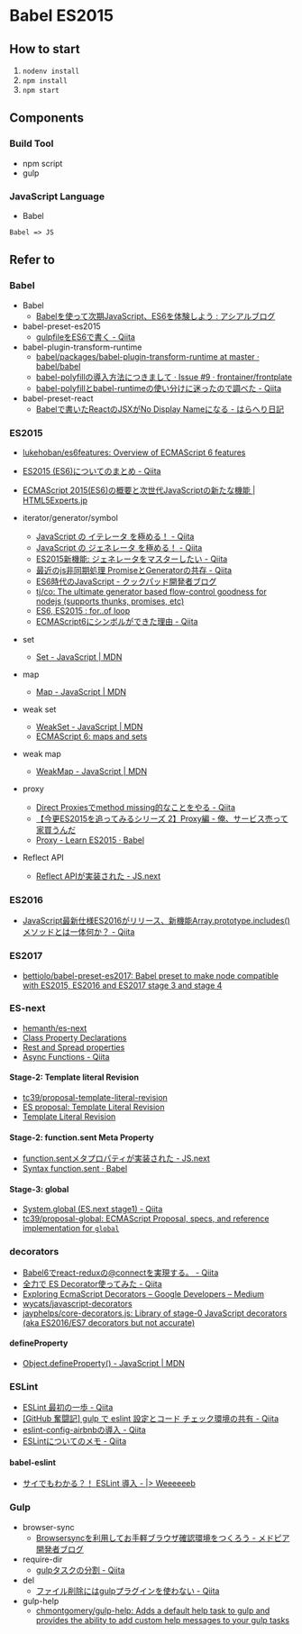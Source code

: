 # Babel ES2015

## How to start

1. `nodenv install`
2. `npm install`
3. `npm start`

## Components

### Build Tool

* npm script
* gulp

### JavaScript Language

* Babel

```
Babel => JS
```

## Refer to

### Babel

* Babel
    * [Babelを使って次期JavaScript、ES6を体験しよう : アシアルブログ](http://blog.asial.co.jp/1434)
* babel-preset-es2015
    * [gulpfileをES6で書く - Qiita](http://qiita.com/kosuke_nishaya/items/cf7f8a2dbb8e47d064fd)
* babel-plugin-transform-runtime
    * [babel/packages/babel-plugin-transform-runtime at master · babel/babel](https://github.com/babel/babel/tree/master/packages/babel-plugin-transform-runtime)
    * [babel-polyfillの導入方法につきまして · Issue #9 · frontainer/frontplate](https://github.com/frontainer/frontplate/issues/9#issuecomment-188496865)
    * [babel-polyfillとbabel-runtimeの使い分けに迷ったので調べた - Qiita](http://qiita.com/inuscript/items/d2a9d5d4daedaacff924)
* babel-preset-react
    * [Babelで書いたReactのJSXがNo Display Nameになる - はらへり日記](http://sota1235.hatenablog.com/entry/2015/11/07/132832)

### ES2015

* [lukehoban/es6features: Overview of ECMAScript 6 features](https://github.com/lukehoban/es6features)
* [ES2015 (ES6)についてのまとめ - Qiita](http://qiita.com/tuno-tky/items/74ca595a9232bcbcd727)
* [ECMAScript 2015(ES6)の概要と次世代JavaScriptの新たな機能 | HTML5Experts.jp](https://html5experts.jp/1000ch/16984/)

* iterator/generator/symbol
    * [JavaScript の イテレータ を極める！ - Qiita](http://qiita.com/kura07/items/cf168a7ea20e8c2554c6)
    * [JavaScript の ジェネレータ を極める！ - Qiita](http://qiita.com/kura07/items/d1a57ea64ef5c3de8528)
    * [ES2015新機能: ジェネレータをマスターしたい - Qiita](http://qiita.com/niisan-tokyo/items/562b1ec8b059b81e6d85)
    * [最近のjs非同期処理 PromiseとGeneratorの共存 - Qiita](http://qiita.com/kidach1/items/d997df84a0ede39d76ad)
    * [ES6時代のJavaScript - クックパッド開発者ブログ](http://techlife.cookpad.com/entry/2015/02/02/094607)
    * [tj/co: The ultimate generator based flow-control goodness for nodejs (supports thunks, promises, etc)](https://github.com/tj/co)
    * [ES6, ES2015 : for..of loop](http://putaindecode.io/en/articles/js/es2015/for-of/)
    * [ECMAScript6にシンボルができた理由 - Qiita](http://qiita.com/naruto/items/312adeb6145eb6221be7)

* set
    * [Set - JavaScript | MDN](https://developer.mozilla.org/ja/docs/Web/JavaScript/Reference/Global_Objects/Set)

* map
    * [Map - JavaScript | MDN](https://developer.mozilla.org/ja/docs/Web/JavaScript/Reference/Global_Objects/Map)

* weak set
    * [WeakSet - JavaScript | MDN](https://developer.mozilla.org/en-US/docs/Web/JavaScript/Reference/Global_Objects/WeakSet)
    * [ECMAScript 6: maps and sets](http://www.2ality.com/2015/01/es6-maps-sets.html)

* weak map
    * [WeakMap - JavaScript | MDN](https://developer.mozilla.org/en-US/docs/Web/JavaScript/Reference/Global_Objects/WeakMap)

* proxy
    * [Direct Proxiesでmethod missing的なことをやる - Qiita](http://qiita.com/hokaccha/items/3a3ea6180e94e70bc335)
    * [【今更ES2015を追ってみるシリーズ 2】Proxy編 - 俺、サービス売って家買うんだ](http://www.ie-kau.net/entry/2015/10/21/【今更ES2015を追ってみるシリーズ_2】Proxy編)
    * [Proxy - Learn ES2015 · Babel](http://babeljs.io/docs/learn-es2015/#proxies)

* Reflect API
    * [Reflect APIが実装された - JS.next](http://js-next.hatenablog.com/entry/2015/03/24/190111)

### ES2016

* [JavaScript最新仕様ES2016がリリース、新機能Array.prototype.includes()メソッドとは一体何か？ - Qiita](http://qiita.com/tonkotsuboy_com/items/e88e4c4d8006ef67782c)

### ES2017

* [bettiolo/babel-preset-es2017: Babel preset to make node compatible with ES2015, ES2016 and ES2017 stage 3 and stage 4](https://github.com/bettiolo/babel-preset-es2017)

### ES-next

* [hemanth/es-next](https://github.com/hemanth/es-next)
* [Class Property Declarations](https://github.com/hemanth/es-next#class-property-declarations)
* [Rest and Spread properties](https://github.com/hemanth/es-next#rest-and-spread-properties)
* [Async Functions - Qiita](http://qiita.com/berlysia/items/ce14f023f10100e35d35)

#### Stage-2: Template literal Revision

* [tc39/proposal-template-literal-revision](https://github.com/tc39/proposal-template-literal-revision)
* [ES proposal: Template Literal Revision](http://www.2ality.com/2016/09/template-literal-revision.html)
* [Template Literal Revision](https://tc39.github.io/proposal-template-literal-revision/)

#### Stage-2: function.sent Meta Property

* [function.sentメタプロパティが実装された - JS.next](http://js-next.hatenablog.com/entry/2016/01/29/184411)
* [Syntax function.sent · Babel](https://babeljs.io/docs/plugins/syntax-function-sent/)

#### Stage-3: global

* [System.global (ES.next stage1) - Qiita](http://qiita.com/ConquestArrow/items/f303ce0990049c8c9946)
* [tc39/proposal-global: ECMAScript Proposal, specs, and reference implementation for `global`](https://github.com/tc39/proposal-global)

### decorators

* [Babel6でreact-reduxの@connectを実現する。 - Qiita](http://qiita.com/hikaruworld@github/items/ca0a8c091cd199d1f1bb)
* [全力で ES Decorator使ってみた - Qiita](http://qiita.com/mizchi/items/6bdf9d100f564a5c5b08)
* [Exploring EcmaScript Decorators – Google Developers – Medium](https://medium.com/google-developers/exploring-es7-decorators-76ecb65fb841)
* [wycats/javascript-decorators](https://github.com/wycats/javascript-decorators)
* [jayphelps/core-decorators.js: Library of stage-0 JavaScript decorators (aka ES2016/ES7 decorators but not accurate)](https://github.com/jayphelps/core-decorators.js)

#### defineProperty

* [Object.defineProperty() - JavaScript | MDN](https://developer.mozilla.org/ja/docs/Web/JavaScript/Reference/Global_Objects/Object/defineProperty)

### ESLint

* [ESLint 最初の一歩 - Qiita](http://qiita.com/mysticatea/items/f523dab04a25f617c87d)
* [[GitHub 奮闘記] gulp で eslint 設定とコード チェック環境の共有 - Qiita](http://qiita.com/ynunokawa/items/5471ff84c83104450ecb)
* [eslint-config-airbnbの導入 - Qiita](http://qiita.com/bohebohechan/items/0332b557f80150e714de)
* [ESLintについてのメモ - Qiita](http://qiita.com/makotot/items/822f592ff8470408be18)

#### babel-eslint

* [サイでもわかる？！ ESLint 導入 - |> Weeeeeeb](http://kuriya0909.hatenablog.com/entry/2015/11/13/105846)

### Gulp

* browser-sync
    * [Browsersyncを利用してお手軽ブラウザ確認環境をつくろう - メドピア開発者ブログ](http://tech.medpeer.co.jp/entry/2015/06/09/071758)
* require-dir
    * [gulpタスクの分割 - Qiita](http://qiita.com/dhun/items/c8633800097f1e7ecf70)
* del
    * [ファイル削除にはgulpプラグインを使わない - Qiita](http://qiita.com/shinnn/items/bd7ad79526eff37cebd0)
* gulp-help
    * [chmontgomery/gulp-help: Adds a default help task to gulp and provides the ability to add custom help messages to your gulp tasks](https://github.com/chmontgomery/gulp-help)
